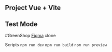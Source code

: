 ## Project Vue + Vite
## Test Mode
#GreenShop [Figma](https://www.figma.com/design/W7Jfgl1R2aWS6qLuxim02l/Mohid?node-id=4-8&t=z6AUY0rsRnkCKone-0) clone

Scripts
`npm run dev`
`npm run build`
`npm run preview`
